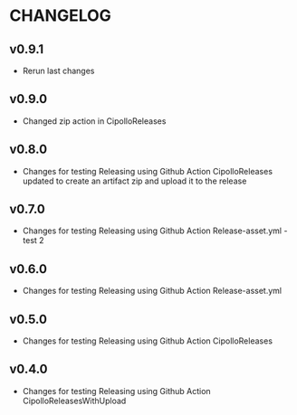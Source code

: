 # CHANGELOG

## v0.9.1

* Rerun last changes

## v0.9.0

* Changed zip action in CipolloReleases

## v0.8.0

* Changes for testing Releasing using Github Action CipolloReleases updated
to create an artifact zip and upload it to the release

## v0.7.0

* Changes for testing Releasing using Github Action Release-asset.yml - test 2

## v0.6.0

* Changes for testing Releasing using Github Action Release-asset.yml

## v0.5.0

* Changes for testing Releasing using Github Action CipolloReleases

## v0.4.0

* Changes for testing Releasing using Github Action CipolloReleasesWithUpload